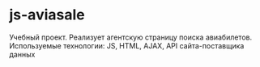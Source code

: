 # js-aviasale
Учебный проект. Реализует агентскую страницу поиска авиабилетов.
Используемые технологии:
JS, HTML, AJAX, API сайта-поставщика данных
